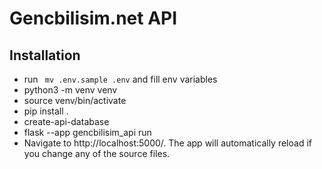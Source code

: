 # Gencbilisim.net API

## Installation
- run ``` mv .env.sample .env``` and fill env variables
- python3 -m venv venv
- source venv/bin/activate
- pip install . 
- create-api-database
- flask --app gencbilisim_api run
- Navigate to http://localhost:5000/. The app will automatically reload if you change any of the source files.